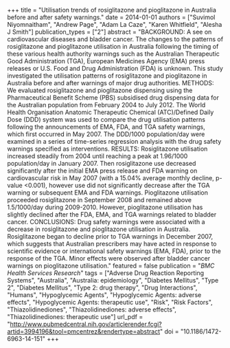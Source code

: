 +++
title = "Utilisation trends of rosiglitazone and pioglitazone in Australia before and after safety warnings."
date = 2014-01-01
authors = ["Suvimol Niyomnaitham", "Andrew Page", "Adam La Caze", "Karen Whitfield", "Alesha J Smith"]
publication_types = ["2"]
abstract = "BACKGROUND: A see on cardiovascular diseases and bladder cancer. The changes to the patterns of rosiglitazone and pioglitazone utilisation in Australia following the timing of these various health authority warnings such as the Australian Therapeutic Good Administration (TGA), European Medicines Agency (EMA) press releases or U.S. Food and Drug Administration (FDA) is unknown. This study investigated the utilisation patterns of rosiglitazone and pioglitazone in Australia before and after warnings of major drug authorities.  METHODS: We evaluated rosiglitazone and pioglitazone dispensing using the Pharmaceutical Benefit Scheme (PBS) subsidised drug dispensing data for the Australian population from February 2004 to July 2012. The World Health Organisation Anatomic Therapeutic Chemical (ATC)/Defined Daily Dose (DDD) system was used to compare the drug utilisation patterns following the announcements of EMA, FDA, and TGA safety warnings, which first occurred in May 2007. The DDD/1000 population/day were examined in a series of time-series regression analysis with the drug safety warnings specified as interventions.  RESULTS: Rosiglitazone utilisation increased steadily from 2004 until reaching a peak at 1.96/1000 population/day in January 2007. Then rosiglitazone use decreased significantly after the initial EMA press release and FDA warning on cardiovascular risk in May 2007 (with a 15.04% average monthly decline, p-value <0.001), however use did not significantly decrease after the TGA warning or subsequent EMA and FDA warnings. Pioglitazone utilisation proceeded rosiglitazone in September 2008 and remained above 1.5/1000/day during 2009-2010. However, pioglitazone utilisation has slightly declined after the FDA, EMA, and TGA warnings related to bladder cancer.  CONCLUSIONS: Drug safety warnings were associated with a decrease in rosiglitazone and pioglitazone utilisation in Australia. Rosiglitazone began to decline prior to TGA warnings in December 2007, which suggests that Australian prescribers may have acted in response to scientific evidence or international safety warnings (EMA, FDA), prior to the response of the TGA. Minor effects were observed after bladder cancer warnings on pioglitazone utilisation."
featured = false
publication = "*BMC Health Services Research*"
tags = ["Adverse Drug Reaction Reporting Systems", "Australia", "Australia: epidemiology", "Diabetes Mellitus", "Type 2", "Diabetes Mellitus", "Type 2: drug therapy", "Drug Interactions", "Humans", "Hypoglycemic Agents", "Hypoglycemic Agents: adverse effects", "Hypoglycemic Agents: therapeutic use", "Risk", "Risk Factors", "Thiazolidinediones", "Thiazolidinediones: adverse effects", "Thiazolidinediones: therapeutic use"]
url_pdf = "http://www.pubmedcentral.nih.gov/articlerender.fcgi?artid=3994196&tool=pmcentrez&rendertype=abstract"
doi = "10.1186/1472-6963-14-151"
+++

